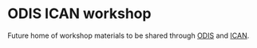 # ODIS ICAN workshop
Future home of workshop materials to be shared through [ODIS](https://github.com/iodepo/odis-arch) and [ICAN](https://ican.iode.org/).
